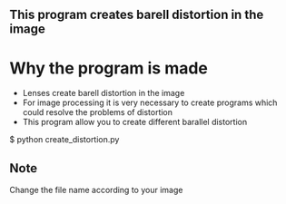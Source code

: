 ## This program creates barell distortion in the image 

# Why the program is made

* Lenses create barell distortion in the image
* For image processing it is very necessary to create programs which could resolve the problems of distortion
* This program allow you to create different barallel distortion


$ python create_distortion.py 


## Note


Change the  file name according to your image